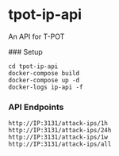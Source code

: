# tpot-ip-api
An API for T-POT

### Setup

```
cd tpot-ip-api
docker-compose build
docker-compose up -d
docker-logs ip-api -f
```

### API Endpoints

```
http://IP:3131/attack-ips/1h
http://IP:3131/attack-ips/24h
http://IP:3131/attack-ips/1w
http://IP:3131/attack-ips/all
```
